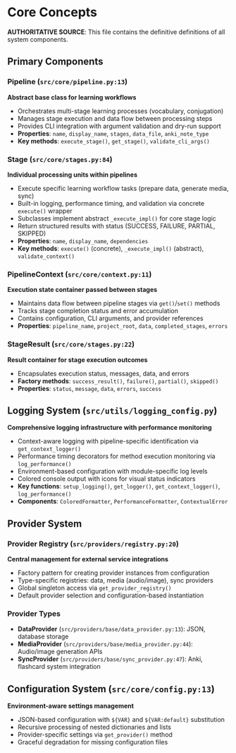 # Core Concepts

**AUTHORITATIVE SOURCE**: This file contains the definitive definitions of all system components.

## Primary Components

### Pipeline (`src/core/pipeline.py:13`)
**Abstract base class for learning workflows**
- Orchestrates multi-stage learning processes (vocabulary, conjugation)
- Manages stage execution and data flow between processing steps
- Provides CLI integration with argument validation and dry-run support
- **Properties**: `name`, `display_name`, `stages`, `data_file`, `anki_note_type`
- **Key methods**: `execute_stage()`, `get_stage()`, `validate_cli_args()`

### Stage (`src/core/stages.py:84`)
**Individual processing units within pipelines**
- Execute specific learning workflow tasks (prepare data, generate media, sync)
- Built-in logging, performance timing, and validation via concrete `execute()` wrapper
- Subclasses implement abstract `_execute_impl()` for core stage logic
- Return structured results with status (SUCCESS, FAILURE, PARTIAL, SKIPPED)
- **Properties**: `name`, `display_name`, `dependencies`
- **Key methods**: `execute()` (concrete), `_execute_impl()` (abstract), `validate_context()`

### PipelineContext (`src/core/context.py:11`)
**Execution state container passed between stages**
- Maintains data flow between pipeline stages via `get()`/`set()` methods
- Tracks stage completion status and error accumulation
- Contains configuration, CLI arguments, and provider references
- **Properties**: `pipeline_name`, `project_root`, `data`, `completed_stages`, `errors`

### StageResult (`src/core/stages.py:22`)
**Result container for stage execution outcomes**
- Encapsulates execution status, messages, data, and errors
- **Factory methods**: `success_result()`, `failure()`, `partial()`, `skipped()`
- **Properties**: `status`, `message`, `data`, `errors`, `success`

## Logging System (`src/utils/logging_config.py`)
**Comprehensive logging infrastructure with performance monitoring**
- Context-aware logging with pipeline-specific identification via `get_context_logger()`
- Performance timing decorators for method execution monitoring via `log_performance()`
- Environment-based configuration with module-specific log levels
- Colored console output with icons for visual status indicators
- **Key functions**: `setup_logging()`, `get_logger()`, `get_context_logger()`, `log_performance()`
- **Components**: `ColoredFormatter`, `PerformanceFormatter`, `ContextualError`

## Provider System

### Provider Registry (`src/providers/registry.py:20`)
**Central management for external service integrations**
- Factory pattern for creating provider instances from configuration
- Type-specific registries: data, media (audio/image), sync providers
- Global singleton access via `get_provider_registry()`
- Default provider selection and configuration-based instantiation

### Provider Types
- **DataProvider** (`src/providers/base/data_provider.py:13`): JSON, database storage
- **MediaProvider** (`src/providers/base/media_provider.py:44`): Audio/image generation APIs
- **SyncProvider** (`src/providers/base/sync_provider.py:47`): Anki, flashcard system integration

## Configuration System (`src/core/config.py:13`)
**Environment-aware settings management**
- JSON-based configuration with `${VAR}` and `${VAR:default}` substitution
- Recursive processing of nested dictionaries and lists
- Provider-specific settings via `get_provider()` method
- Graceful degradation for missing configuration files
